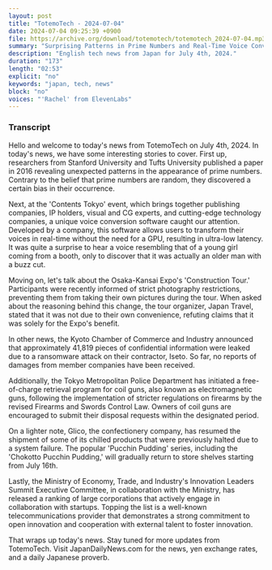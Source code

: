 ```yaml
---
layout: post
title: "TotemoTech - 2024-07-04"
date: 2024-07-04 09:25:39 +0900
file: https://archive.org/download/totemotech/totemotech_2024-07-04.mp3
summary: "Surprising Patterns in Prime Numbers and Real-Time Voice Conversion Software, & more…"
description: "English tech news from Japan for July 4th, 2024."
duration: "173"
length: "02:53"
explicit: "no"
keywords: "japan, tech, news"
block: "no"
voices: "'Rachel' from ElevenLabs"
---
```


### Transcript

Hello and welcome to today's news from TotemoTech on July 4th, 2024. In today's news, we have some interesting stories to cover. First up, researchers from Stanford University and Tufts University published a paper in 2016 revealing unexpected patterns in the appearance of prime numbers. Contrary to the belief that prime numbers are random, they discovered a certain bias in their occurrence.

Next, at the 'Contents Tokyo' event, which brings together publishing companies, IP holders, visual and CG experts, and cutting-edge technology companies, a unique voice conversion software caught our attention. Developed by a company, this software allows users to transform their voices in real-time without the need for a GPU, resulting in ultra-low latency. It was quite a surprise to hear a voice resembling that of a young girl coming from a booth, only to discover that it was actually an older man with a buzz cut.

Moving on, let's talk about the Osaka-Kansai Expo's 'Construction Tour.' Participants were recently informed of strict photography restrictions, preventing them from taking their own pictures during the tour. When asked about the reasoning behind this change, the tour organizer, Japan Travel, stated that it was not due to their own convenience, refuting claims that it was solely for the Expo's benefit.

In other news, the Kyoto Chamber of Commerce and Industry announced that approximately 41,819 pieces of confidential information were leaked due to a ransomware attack on their contractor, Iseto. So far, no reports of damages from member companies have been received.

Additionally, the Tokyo Metropolitan Police Department has initiated a free-of-charge retrieval program for coil guns, also known as electromagnetic guns, following the implementation of stricter regulations on firearms by the revised Firearms and Swords Control Law. Owners of coil guns are encouraged to submit their disposal requests within the designated period.

On a lighter note, Glico, the confectionery company, has resumed the shipment of some of its chilled products that were previously halted due to a system failure. The popular 'Pucchin Pudding' series, including the 'Chokotto Pucchin Pudding,' will gradually return to store shelves starting from July 16th.

Lastly, the Ministry of Economy, Trade, and Industry's Innovation Leaders Summit Executive Committee, in collaboration with the Ministry, has released a ranking of large corporations that actively engage in collaboration with startups. Topping the list is a well-known telecommunications provider that demonstrates a strong commitment to open innovation and cooperation with external talent to foster innovation.

That wraps up today's news. Stay tuned for more updates from TotemoTech.   Visit JapanDailyNews.com for the news, yen exchange rates, and a daily Japanese proverb.
